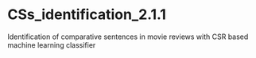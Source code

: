 # CSs_identification_2.1.1
Identification of comparative sentences in movie reviews with CSR based machine learning classifier
